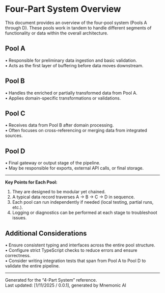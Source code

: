 # Four-Part System Overview

This document provides an overview of the four-pool system (Pools A through D). These pools work in tandem to handle different segments of functionality or data within the overall architecture.

## Pool A

• Responsible for preliminary data ingestion and basic validation.  
• Acts as the first layer of buffering before data moves downstream.

## Pool B

• Handles the enriched or partially transformed data from Pool A.  
• Applies domain-specific transformations or validations.

## Pool C

• Receives data from Pool B after domain processing.  
• Often focuses on cross-referencing or merging data from integrated sources.

## Pool D

• Final gateway or output stage of the pipeline.  
• May be responsible for exports, external API calls, or final storage.

---

**Key Points for Each Pool:**

1. They are designed to be modular yet chained.
2. A typical data record traverses A → B → C → D in sequence.
3. Each pool can run independently if needed (local testing, partial runs, etc.).
4. Logging or diagnostics can be performed at each stage to troubleshoot issues.

## Additional Considerations

• Ensure consistent typing and interfaces across the entire pool structure.  
• Configure strict TypeScript checks to reduce errors and ensure correctness.  
• Consider writing integration tests that span from Pool A to Pool D to validate the entire pipeline.

---

Generated for the “4-Part System” reference.  
Last updated: [1/11/2025 / 0.0.1], generated by Mnemonic AI
